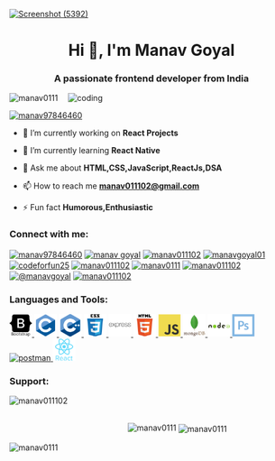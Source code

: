 [![Screenshot (5392)](https://user-images.githubusercontent.com/105503834/212537863-79263262-6661-44a9-bcfc-7f99dfa6d09c.png)](https://manav0111.github.io)
<h1 align="center">Hi 👋, I'm Manav Goyal</h1>
<h3 align="center">A passionate frontend developer from India</h3>
<img align="right" alt="coding" width="400" src="https://cdn.dribbble.com/users/1059583/screenshots/4171367/coding-freak.gif">
<p align="left"> <img src="https://komarev.com/ghpvc/?username=manav0111&label=Profile%20views&color=0e75b6&style=flat" alt="manav0111" /> </p>

<p align="left"> <a href="https://twitter.com/manav97846460" target="blank"><img src="https://img.shields.io/twitter/follow/manav97846460?logo=twitter&style=for-the-badge" alt="manav97846460" /></a> </p>

- 🔭 I’m currently working on **React Projects**

- 🌱 I’m currently learning **React Native**

- 💬 Ask me about **HTML,CSS,JavaScript,ReactJs,DSA**

- 📫 How to reach me **manav011102@gmail.com**

- ⚡ Fun fact **Humorous,Enthusiastic**

<h3 align="left">Connect with me:</h3>
<p align="left">
<a href="https://twitter.com/manav97846460" target="blank"><img align="center" src="https://raw.githubusercontent.com/rahuldkjain/github-profile-readme-generator/master/src/images/icons/Social/twitter.svg" alt="manav97846460" height="30" width="40" /></a>
<a href="https://linkedin.com/in/manav goyal" target="blank"><img align="center" src="https://raw.githubusercontent.com/rahuldkjain/github-profile-readme-generator/master/src/images/icons/Social/linked-in-alt.svg" alt="manav goyal" height="30" width="40" /></a>
<a href="https://codesandbox.com/manav011102" target="blank"><img align="center" src="https://raw.githubusercontent.com/rahuldkjain/github-profile-readme-generator/master/src/images/icons/Social/codesandbox.svg" alt="manav011102" height="30" width="40" /></a>
<a href="https://instagram.com/manavgoyal01" target="blank"><img align="center" src="https://raw.githubusercontent.com/rahuldkjain/github-profile-readme-generator/master/src/images/icons/Social/instagram.svg" alt="manavgoyal01" height="30" width="40" /></a>
<a href="https://www.codechef.com/users/codeforfun25" target="blank"><img align="center" src="https://cdn.jsdelivr.net/npm/simple-icons@3.1.0/icons/codechef.svg" alt="codeforfun25" height="30" width="40" /></a>
<a href="https://www.hackerrank.com/manav011102" target="blank"><img align="center" src="https://raw.githubusercontent.com/rahuldkjain/github-profile-readme-generator/master/src/images/icons/Social/hackerrank.svg" alt="manav011102" height="30" width="40" /></a>
<a href="https://codeforces.com/profile/manav0111" target="blank"><img align="center" src="https://raw.githubusercontent.com/rahuldkjain/github-profile-readme-generator/master/src/images/icons/Social/codeforces.svg" alt="manav0111" height="30" width="40" /></a>
<a href="https://www.leetcode.com/manav011102" target="blank"><img align="center" src="https://raw.githubusercontent.com/rahuldkjain/github-profile-readme-generator/master/src/images/icons/Social/leet-code.svg" alt="manav011102" height="30" width="40" /></a>
<a href="https://www.hackerearth.com/@manavgoyal" target="blank"><img align="center" src="https://raw.githubusercontent.com/rahuldkjain/github-profile-readme-generator/master/src/images/icons/Social/hackerearth.svg" alt="@manavgoyal" height="30" width="40" /></a>
<a href="https://auth.geeksforgeeks.org/user/manav011102" target="blank"><img align="center" src="https://raw.githubusercontent.com/rahuldkjain/github-profile-readme-generator/master/src/images/icons/Social/geeks-for-geeks.svg" alt="manav011102" height="30" width="40" /></a>
</p>

<h3 align="left">Languages and Tools:</h3>
<p align="left"> <a href="https://getbootstrap.com" target="_blank" rel="noreferrer"> <img src="https://raw.githubusercontent.com/devicons/devicon/master/icons/bootstrap/bootstrap-plain-wordmark.svg" alt="bootstrap" width="40" height="40"/> </a> <a href="https://www.cprogramming.com/" target="_blank" rel="noreferrer"> <img src="https://raw.githubusercontent.com/devicons/devicon/master/icons/c/c-original.svg" alt="c" width="40" height="40"/> </a> <a href="https://www.w3schools.com/cpp/" target="_blank" rel="noreferrer"> <img src="https://raw.githubusercontent.com/devicons/devicon/master/icons/cplusplus/cplusplus-original.svg" alt="cplusplus" width="40" height="40"/> </a> <a href="https://www.w3schools.com/css/" target="_blank" rel="noreferrer"> <img src="https://raw.githubusercontent.com/devicons/devicon/master/icons/css3/css3-original-wordmark.svg" alt="css3" width="40" height="40"/> </a> <a href="https://expressjs.com" target="_blank" rel="noreferrer"> <img src="https://raw.githubusercontent.com/devicons/devicon/master/icons/express/express-original-wordmark.svg" alt="express" width="40" height="40"/> </a> <a href="https://www.w3.org/html/" target="_blank" rel="noreferrer"> <img src="https://raw.githubusercontent.com/devicons/devicon/master/icons/html5/html5-original-wordmark.svg" alt="html5" width="40" height="40"/> </a> <a href="https://developer.mozilla.org/en-US/docs/Web/JavaScript" target="_blank" rel="noreferrer"> <img src="https://raw.githubusercontent.com/devicons/devicon/master/icons/javascript/javascript-original.svg" alt="javascript" width="40" height="40"/> </a> <a href="https://www.mongodb.com/" target="_blank" rel="noreferrer"> <img src="https://raw.githubusercontent.com/devicons/devicon/master/icons/mongodb/mongodb-original-wordmark.svg" alt="mongodb" width="40" height="40"/> </a> <a href="https://nodejs.org" target="_blank" rel="noreferrer"> <img src="https://raw.githubusercontent.com/devicons/devicon/master/icons/nodejs/nodejs-original-wordmark.svg" alt="nodejs" width="40" height="40"/> </a> <a href="https://www.photoshop.com/en" target="_blank" rel="noreferrer"> <img src="https://raw.githubusercontent.com/devicons/devicon/master/icons/photoshop/photoshop-line.svg" alt="photoshop" width="40" height="40"/> </a> <a href="https://postman.com" target="_blank" rel="noreferrer"> <img src="https://www.vectorlogo.zone/logos/getpostman/getpostman-icon.svg" alt="postman" width="40" height="40"/> </a> <a href="https://reactjs.org/" target="_blank" rel="noreferrer"> <img src="https://raw.githubusercontent.com/devicons/devicon/master/icons/react/react-original-wordmark.svg" alt="react" width="40" height="40"/> </a> </p>

<h3 align="left">Support:</h3>
<p><a href="https://www.buymeacoffee.com/manav011102"> <img align="left" src="https://cdn.buymeacoffee.com/buttons/v2/default-yellow.png" height="50" width="210" alt="manav011102" /></a></p><br><br>

<p><img align="left" src="https://github-readme-stats.vercel.app/api/top-langs?username=manav0111&show_icons=true&locale=en&layout=compact" alt="manav0111" /></p>

<p>&nbsp;<img align="center" src="https://github-readme-stats.vercel.app/api?username=manav0111&show_icons=true&locale=en" alt="manav0111" /></p>

<p><img align="center" src="https://github-readme-streak-stats.herokuapp.com/?user=manav0111&" alt="manav0111" /></p>

